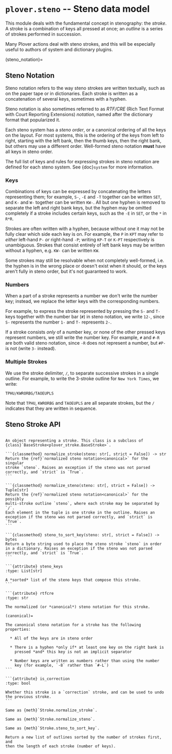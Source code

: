 # `plover.steno` -- Steno data model

This module deals with the fundamental concept in stenography: the _stroke_.
A stroke is a combination of keys all pressed at once; an _outline_ is a series
of strokes performed in succession.

Many Plover actions deal with steno strokes, and this will be especially useful
to authors of system and dictionary plugins.

(steno_notation)=

## Steno Notation

Steno notation refers to the way steno strokes are written textually, such as
on the paper tape or in dictionaries. Each stroke is written as a concatenation
of several keys, sometimes with a hyphen.

Steno notation is also sometimes referred to as _RTF/CRE_ (Rich Text Format
with Court Reporting Extensions) _notation_, named after the dictionary format
that popularized it.

Each steno system has a _steno order_, or a canonical ordering of all the keys
on the layout. For most systems, this is the ordering of the keys from left to
right, starting with the left bank, then the thumb keys, then the right bank,
but others may use a different order. Well-formed steno notation **must** have
all keys in steno order.

The full list of keys and rules for expressing strokes in steno notation are
defined for each steno system. See {doc}`system` for more information.

### Keys

Combinations of keys can be expressed by concatenating the letters representing
them; for example, `S-`, `-E` and `-T` together can be written `SET`,
and `K-` and `W-` together can be written `KW-`. All but one hyphen is
removed to separate the left and right bank keys, but the hyphen may be
omitted completely if a stroke includes certain keys, such as the `-E` in
`SET`, or the `*` in `R*R`.

Strokes are often written with a hyphen, because without one it may not be
fully clear which side each key is on. For example, the `P` in `KPT` may
refer to _either_ left-hand `P-` _or_ right-hand `-P`; writing `KP-T` or
`K-PT` respectively is unambiguous. Strokes that consist entirely of left
bank keys may be written without a hyphen, e.g. `KW-` can be written `KW`.

Some strokes may still be resolvable when not completely well-formed, i.e.
the hyphen is in the wrong place or doesn't exist when it should, or the keys
aren't fully in steno order, but it's not guaranteed to work.

### Numbers

When a part of a stroke represents a number we don't write the number key;
instead, we replace the letter keys with the corresponding numbers.

For example, to express the stroke represented by pressing the `S-` and
`T-` keys together with the number bar (`#`) in steno notation, we write
`12-`, since `S-` represents the number `1-` and `T-` represents `2-`.

If a stroke consists _only_ of a number key, or none of the other pressed keys
represent numbers, we still write the number key. For example, `#` and `#-R`
are both valid steno notation, since `-R` does not represent a number, but
`#P-` is not (write `3-` instead).

### Multiple Strokes

We use the stroke delimiter, `/`, to separate successive strokes in a single
outline. For example, to write the 3-stroke outline for `New York Times`, we
write:

    TPHU/KWRORBG/TAOEUPLS

Note that `TPHU`, `KWRORBG` and `TAOEUPLS` are all separate strokes, but
the `/` indicates that they are written in sequence.

## Steno Stroke API

```{py:module} plover.steno

```

````{class} Stroke
An object representing a stroke. This class is a subclass of
{class}`BaseStroke<plover_stroke.BaseStroke>`.

```{classmethod} normalize_stroke(steno: str[, strict = False]) -> str
Return the {ref}`normalized steno notation<canonical>` for the singular
stroke `steno`. Raises an exception if the steno was not parsed
correctly, and `strict` is `True`.
```

```{classmethod} normalize_steno(steno: str[, strict = False]) -> Tuple[str]
Return the {ref}`normalized steno notation<canonical>` for the possibly
multi-stroke outline `steno`, where each stroke may be separated by `/`.
Each element in the tuple is one stroke in the outline. Raises an
exception if the steno was not parsed correctly, and `strict` is `True`.
```

```{classmethod} steno_to_sort_key(steno: str[, strict = False]) -> bytes
Return a byte string used to place the steno stroke `steno` in order
in a dictionary. Raises an exception if the steno was not parsed
correctly, and `strict` is `True`.
```

```{attribute} steno_keys
:type: List[str]

A *sorted* list of the steno keys that compose this stroke.
```

```{attribute} rtfcre
:type: str

The normalized (or *canonical*) steno notation for this stroke.

(canonical)=

The canonical steno notation for a stroke has the following properties:

  * All of the keys are in steno order

  * There is a hyphen *only if* at least one key on the right bank is
    pressed *and* this key is not an implicit separator

  * Number keys are written as numbers rather than using the number
    key (for example, `-8` rather than `#-L`)
```

```{attribute} is_correction
:type: bool

Whether this stroke is a `correction` stroke, and can be used to undo
the previous stroke.
```
````

```{function} normalize_stroke(steno: str[, strict = False]) -> str
Same as {meth}`Stroke.normalize_stroke`.
```

```{function} normalize_steno(steno: str[, strict = False]) -> Tuple[str]
Same as {meth}`Stroke.normalize_steno`.
```

```{function} steno_to_sort_key(steno: str[, strict = False]) -> bytes
Same as {meth}`Stroke.steno_to_sort_key`.
```

```{function} sort_steno_strokes(strokes_list: List[Tuple[str]]) -> List[Tuple[str]]
Return a new list of outlines sorted by the number of strokes first, and
then the length of each stroke (number of keys).
```
